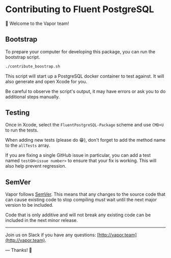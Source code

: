 # Contributing to Fluent PostgreSQL

👋 Welcome to the Vapor team! 

## Bootstrap

To prepare your computer for developing this package, you can run the bootstrap script.

```sh
./contribute_boostrap.sh
```

This script will start up a PostgreSQL docker container to test against. It will also generate and open Xcode for you.

Be careful to observe the script's output, it may have errors or ask you to do additional steps manually.

## Testing

Once in Xcode, select the `FluentPostgreSQL-Package` scheme and use `CMD+U` to run the tests.

When adding new tests (please do 😁), don't forget to add the method name to the `allTests` array. 

If you are fixing a single GitHub issue in particular, you can add a test named `testGH<issue number>` to ensure
that your fix is working. This will also help prevent regression.

## SemVer

Vapor follows [SemVer](https://semver.org). This means that any changes to the source code that can cause
existing code to stop compiling _must_ wait until the next major version to be included. 

Code that is only additive and will not break any existing code can be included in the next minor release.

----------

Join us on Slack if you have any questions: [http://vapor.team](http://vapor.team).

&mdash; Thanks! 🙌
